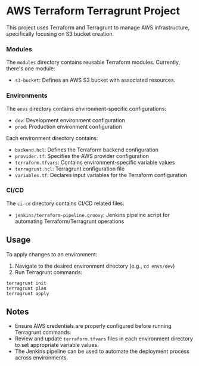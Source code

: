 
# AWS Terraform Terragrunt Project

This project uses Terraform and Terragrunt to manage AWS infrastructure, specifically focusing on S3 bucket creation.


### Modules

The `modules` directory contains reusable Terraform modules. Currently, there's one module:

- `s3-bucket`: Defines an AWS S3 bucket with associated resources.

### Environments

The `envs` directory contains environment-specific configurations:

- `dev`: Development environment configuration
- `prod`: Production environment configuration

Each environment directory contains:

- `backend.hcl`: Defines the Terraform backend configuration
- `provider.tf`: Specifies the AWS provider configuration
- `terraform.tfvars`: Contains environment-specific variable values
- `terragrunt.hcl`: Terragrunt configuration file
- `variables.tf`: Declares input variables for the Terraform configuration

### CI/CD

The `ci-cd` directory contains CI/CD related files:

- `jenkins/terraform-pipeline.groovy`: Jenkins pipeline script for automating Terraform/Terragrunt operations

## Usage

To apply changes to an environment:

1. Navigate to the desired environment directory (e.g., `cd envs/dev`)
2. Run Terragrunt commands:

```
terragrunt init  
terragrunt plan  
terragrunt apply
```

## Notes

- Ensure AWS credentials are properly configured before running Terragrunt commands.
- Review and update `terraform.tfvars` files in each environment directory to set appropriate variable values.
- The Jenkins pipeline can be used to automate the deployment process across environments.


